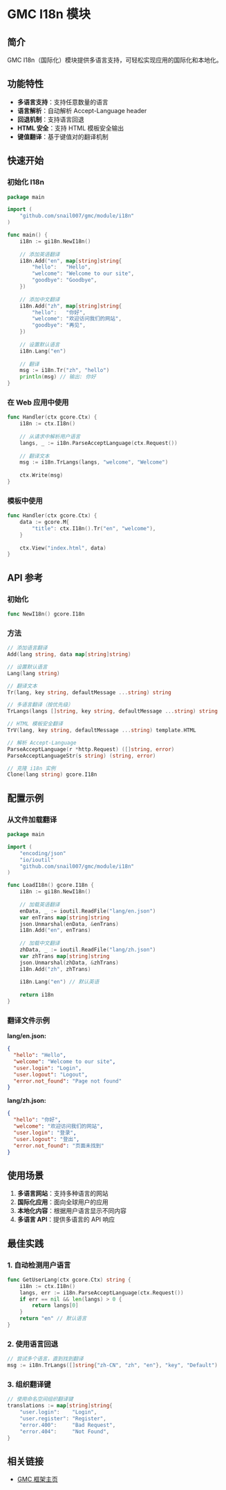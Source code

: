 # GMC I18n 模块

## 简介

GMC I18n（国际化）模块提供多语言支持，可轻松实现应用的国际化和本地化。

## 功能特性

- **多语言支持**：支持任意数量的语言
- **语言解析**：自动解析 Accept-Language header
- **回退机制**：支持语言回退
- **HTML 安全**：支持 HTML 模板安全输出
- **键值翻译**：基于键值对的翻译机制

## 快速开始

### 初始化 I18n

```go
package main

import (
    "github.com/snail007/gmc/module/i18n"
)

func main() {
    i18n := gi18n.NewI18n()
    
    // 添加英语翻译
    i18n.Add("en", map[string]string{
        "hello":   "Hello",
        "welcome": "Welcome to our site",
        "goodbye": "Goodbye",
    })
    
    // 添加中文翻译
    i18n.Add("zh", map[string]string{
        "hello":   "你好",
        "welcome": "欢迎访问我们的网站",
        "goodbye": "再见",
    })
    
    // 设置默认语言
    i18n.Lang("en")
    
    // 翻译
    msg := i18n.Tr("zh", "hello")
    println(msg) // 输出: 你好
}
```

### 在 Web 应用中使用

```go
func Handler(ctx gcore.Ctx) {
    i18n := ctx.I18n()
    
    // 从请求中解析用户语言
    langs, _ := i18n.ParseAcceptLanguage(ctx.Request())
    
    // 翻译文本
    msg := i18n.TrLangs(langs, "welcome", "Welcome")
    
    ctx.Write(msg)
}
```

### 模板中使用

```go
func Handler(ctx gcore.Ctx) {
    data := gcore.M{
        "title": ctx.I18n().Tr("en", "welcome"),
    }
    
    ctx.View("index.html", data)
}
```

## API 参考

### 初始化

```go
func NewI18n() gcore.I18n
```

### 方法

```go
// 添加语言翻译
Add(lang string, data map[string]string)

// 设置默认语言
Lang(lang string)

// 翻译文本
Tr(lang, key string, defaultMessage ...string) string

// 多语言翻译（按优先级）
TrLangs(langs []string, key string, defaultMessage ...string) string

// HTML 模板安全翻译
TrV(lang, key string, defaultMessage ...string) template.HTML

// 解析 Accept-Language
ParseAcceptLanguage(r *http.Request) ([]string, error)
ParseAcceptLanguageStr(s string) (string, error)

// 克隆 i18n 实例
Clone(lang string) gcore.I18n
```

## 配置示例

### 从文件加载翻译

```go
package main

import (
    "encoding/json"
    "io/ioutil"
    "github.com/snail007/gmc/module/i18n"
)

func LoadI18n() gcore.I18n {
    i18n := gi18n.NewI18n()
    
    // 加载英语翻译
    enData, _ := ioutil.ReadFile("lang/en.json")
    var enTrans map[string]string
    json.Unmarshal(enData, &enTrans)
    i18n.Add("en", enTrans)
    
    // 加载中文翻译
    zhData, _ := ioutil.ReadFile("lang/zh.json")
    var zhTrans map[string]string
    json.Unmarshal(zhData, &zhTrans)
    i18n.Add("zh", zhTrans)
    
    i18n.Lang("en") // 默认英语
    
    return i18n
}
```

### 翻译文件示例

**lang/en.json:**
```json
{
  "hello": "Hello",
  "welcome": "Welcome to our site",
  "user.login": "Login",
  "user.logout": "Logout",
  "error.not_found": "Page not found"
}
```

**lang/zh.json:**
```json
{
  "hello": "你好",
  "welcome": "欢迎访问我们的网站",
  "user.login": "登录",
  "user.logout": "登出",
  "error.not_found": "页面未找到"
}
```

## 使用场景

1. **多语言网站**：支持多种语言的网站
2. **国际化应用**：面向全球用户的应用
3. **本地化内容**：根据用户语言显示不同内容
4. **多语言 API**：提供多语言的 API 响应

## 最佳实践

### 1. 自动检测用户语言

```go
func GetUserLang(ctx gcore.Ctx) string {
    i18n := ctx.I18n()
    langs, err := i18n.ParseAcceptLanguage(ctx.Request())
    if err == nil && len(langs) > 0 {
        return langs[0]
    }
    return "en" // 默认语言
}
```

### 2. 使用语言回退

```go
// 尝试多个语言，直到找到翻译
msg := i18n.TrLangs([]string{"zh-CN", "zh", "en"}, "key", "Default")
```

### 3. 组织翻译键

```go
// 使用命名空间组织翻译键
translations := map[string]string{
    "user.login":    "Login",
    "user.register": "Register",
    "error.400":     "Bad Request",
    "error.404":     "Not Found",
}
```

## 相关链接

- [GMC 框架主页](https://github.com/snail007/gmc)

